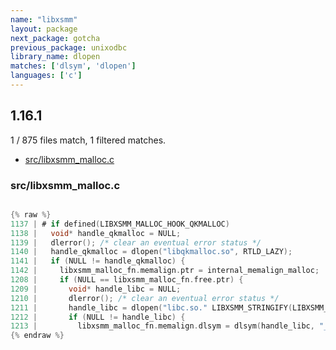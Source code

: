 ```yaml
---
name: "libxsmm"
layout: package
next_package: gotcha
previous_package: unixodbc
library_name: dlopen
matches: ['dlsym', 'dlopen']
languages: ['c']
---
```

## 1.16.1
1 / 875 files match, 1 filtered matches.

 - [src/libxsmm_malloc.c](#srclibxsmm_mallocc)

### src/libxsmm_malloc.c

```c

{% raw %}
1137 | # if defined(LIBXSMM_MALLOC_HOOK_QKMALLOC)
1138 |   void* handle_qkmalloc = NULL;
1139 |   dlerror(); /* clear an eventual error status */
1140 |   handle_qkmalloc = dlopen("libqkmalloc.so", RTLD_LAZY);
1141 |   if (NULL != handle_qkmalloc) {
1142 |     libxsmm_malloc_fn.memalign.ptr = internal_memalign_malloc;
1208 |     if (NULL == libxsmm_malloc_fn.free.ptr) {
1209 |       void* handle_libc = NULL;
1210 |       dlerror(); /* clear an eventual error status */
1211 |       handle_libc = dlopen("libc.so." LIBXSMM_STRINGIFY(LIBXSMM_MALLOC_GLIBC), RTLD_LAZY);
1212 |       if (NULL != handle_libc) {
1213 |         libxsmm_malloc_fn.memalign.dlsym = dlsym(handle_libc, "__libc_memalign");
{% endraw %}

```